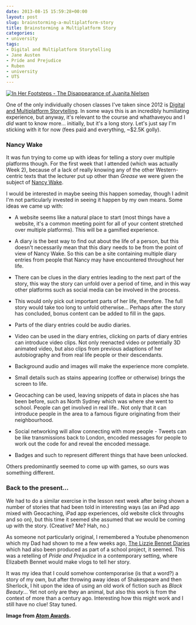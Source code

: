 ```yaml
---
date: 2013-08-15 15:59:28+00:00
layout: post
slug: brainstorming-a-multiplatform-story
title: Brainstorming a Multiplatform Story
categories:
- university
tags:
- Digital and Multiplatform Storytelling
- Jane Austen
- Pride and Prejudice
- Ruben
- university
- UTS
---
```


[![In Her Footsteps - The Disappearance of Juanita Nielsen](http://kirinyan.net/uploads/2013/uts.inherfootstepsproject.jpg)](http://atomawards.org/2012-tertiary-industry-finalists/?cat_is=21&film_id=84)

One of the only individually chosen classes I've taken since 2012 is [Digital and Multiplatform Storytelling](http://handbook.uts.edu.au/subjects/57999.html). In some ways this is an incredibly humiliating experience, but anyway, it's relevant to the course and whathaveyou and I _did_ want to know more... initially, but it's a long story. Let's just say I'm sticking with it for now (fees paid and everything, ~$2.5K golly).



### Nancy Wake



It was fun trying to come up with ideas for telling a story over multiple platforms though. For the first week that I attended (which was actually Week 2), because of a lack of really knowing any of the other Western-centric texts that the lecturer put up other than _Grease_ we were given the subject of [Nancy Wake](https://en.wikipedia.org/wiki/Nancy_Wake).

I would be interested in maybe seeing this happen someday, though I admit I'm not particularly invested in seeing it happen by my own means. Some ideas we came up with:




  * A website seems like a natural place to start (most things have a website, it's a common meeting point for all of your content stretched over multiple platforms). This will be a gamified experience.


  * A diary is the best way to find out about the life of a person, but this doesn't necessarily mean that this diary needs to be from the point of view of Nancy Wake. So this can be a site containing multiple diary entries from people that Nancy may have encountered throughout her life.


  * There can be clues in the diary entries leading to the next part of the story, this way the story can unfold over a period of time, and in this way other platforms such as social media can be involved in the process.


  * This would only pick out important parts of her life, therefore. The full story would take too long to unfold otherwise... Perhaps after the story has concluded, bonus content can be added to fill in the gaps.


  * Parts of the diary entries could be audio diaries.


  * Video can be used in the diary entries, clicking on parts of diary entries can introduce video clips. Not only reenacted video or potentially 3D animated video, but also clips from previous adaptions of her autobiography and from real life people or their descendants.


  * Background audio and images will make the experience more complete.


  * Small details such as stains appearing (coffee or otherwise) brings the screen to life.


  * Geocaching can be used, leaving snippets of data in places she has been before, such as North Sydney which was where she went to school. People can get involved in real life.. Not only that it can introduce people in the area to a famous figure originating from their neighbourhood.


  * Social networking will allow connecting with more people - Tweets can be like transmissions back to London, encoded messages for people to work out the code for and reveal the encoded message.


  * Badges and such to represent different things that have been unlocked.



Others predominantly seemed to come up with games, so ours was something different.



### Back to the present...



We had to do a similar exercise in the lesson next week after being shown a number of stories that had been told in interesting ways (as an iPad app mixed with Geocaching, iPad app experiences, old website click throughs and so on), but this time it seemed she assumed that _we_ would be coming up with the story. (Creative? Me? Hah, no.)

As someone not particularly original, I remembered a Youtube phenomenon which my Dad had shown to me a few weeks ago, [The Lizzie Bennet Diaries](https://www.youtube.com/user/LizzieBennet) which had also been produced as part of a school project, it seemed. This was a retelling of _Pride and Prejudice_ in a contemporary setting, where Elizabeth Bennet would make vlogs to tell her story.

It was my idea that I could somehow contemporarise (is that a word?) a story of my own, but after throwing away ideas of Shakespeare and then Sherlock, I hit upon the idea of using an old work of fiction such as _Black Beauty_... Yet not only are they an animal, but also this work is from the context of more than a century ago. Interesting how this might work and I still have no clue! Stay tuned.

**Image from [Atom Awards](http://atomawards.org/2012-tertiary-industry-finalists/?cat_is=21&film_id=84).**
